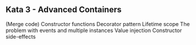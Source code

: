 ## Kata 3 - Advanced Containers

(Merge code)
Constructor functions
 Decorator pattern
Lifetime scope
 The problem with events and multiple instances
Value injection
Constructor side-effects
